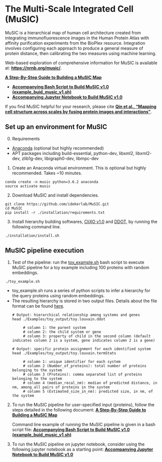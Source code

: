 # The Multi-Scale Integrated Cell (MuSIC)

MuSIC is a hierarchical map of human cell architecture created from integrating immunofluorescence images in the Human Protein Atlas with affinity purification experiments from the BioPlex resource. Integration involves configuring each approach to produce a general measure of protein distance, then calibrating the two measures using machine learning.

Web-based exploration of comprehensive information for MuSIC is available at: **https://nrnb.org/music/**.

**[A Step-By-Step Guide to Building a MuSIC Map](https://github.com/idekerlab/MuSIC/wiki/A-Step-By-Step-Guide-to-Building-a-MuSIC-Map)**
- **[Accompanying Bash Script to Build MuSIC v1.0 (example_buid_music_v1.sh)](https://github.com/idekerlab/MuSIC/blob/master/example_buid_music_v1.sh)**
- **[Accompanying Jupyter Notebook to Build MuSIC v1.0](https://github.com/idekerlab/MuSIC/blob/master/Step-by-step%20guide%20to%20build%20MuSIC%20v1.ipynb?)**

If you find MuSIC helpful for your research, please cite **[Qin et al., “Mapping cell structure across scales by fusing protein images and interactions”](https://www.biorxiv.org/cgi/content/short/2020.06.21.163709v1)**.


## Set up an environment for MuSIC

0. Requirements
- [Anaconda](https://www.anaconda.com/products/individual#Downloads) (optional but highly recommended)
- APT packages including build-essential, python-dev, libxml2, libxml2-dev, zlib1g-dev, libigraph0-dev, libmpc-dev


1. Create an Anaconda virtual environment. This is optional but highly recommended. Takes ~10 minutes.
```
conda create -n music python=3.6.2 anaconda
source activate music
```

2. Download MuSIC and install dependencies.

```
git clone https://github.com/idekerlab/MuSIC.git
cd MuSIC
pip install -r ./installation/requirements.txt
```

3. Install hierarchy building softwares, [CliXO v1.0](https://github.com/fanzheng10/CliXO-1.0) and [DDOT](https://github.com/michaelkyu/ddot), by running the following command line.

```
./installation/install.sh
```



## MuSIC pipeline execution

1. Test of the pipeline: run the [toy_example.sh](https://github.com/idekerlab/MuSIC/blob/master/toy_example.sh) bash script to execute MuSIC pipeline for a toy example including 100 proteins with random embeddings.
```
./toy_example.sh
```
   * toy_example.sh runs a series of python scripts to infer a hierarchy for the query proteins using random embeddings.
   * The resulting hierarchy is stored in two output files. Details about the file format can be found [here](https://github.com/idekerlab/MuSIC/wiki/A-Step-By-Step-Guide-to-Building-a-MuSIC-Map#output-file-outprefixlouvainddot).
        ```
        # Output: hierarchical relationship among systems and genes
        head ./Examples/toy_output/toy.louvain.ddot

             # column 1: the parent system
             # column 2: the child system or gene
             # column 3: property of child in the second column (default indicates column 2 is a system, gene indicates column 2 is a gene)

        # Output: specific protein assignment for each identified system
        head ./Examples/toy_output/toy.louvain.termStats

             # column 1: unique identifier for each system
             # column 2 (Number_of_proteins): total number of proteins belonging to the system
             # column 3 (Proteins): comma separated list of proteins belonging to the system
             # column 4 (median_recal_nm): median of predicted distance, in nm, among all pairs of proteins in the system
             # column 5 (Estimated_size_in_nm): predicted size, in nm, of the system
        ```     

2. To run the MuSIC pipeline for user-specified input (proteins), follow the steps detailed in the following document:
   **[A Step-By-Step Guide to Building a MuSIC Map](https://github.com/idekerlab/MuSIC/wiki/A-Step-By-Step-Guide-to-Building-a-MuSIC-Map)**

   Command line example of running the MuSIC pipeline is given in a bash script file: 
   **[Accompanying Bash Script to Build MuSIC v1.0 (example_buid_music_v1.sh)](https://github.com/idekerlab/MuSIC/blob/master/example_buid_music_v1.sh)**


3. To run the MuSIC pipeline on jupyter notebook, consider using the following jupyter notebook as a starting point:
   **[Accompanying Jupyter Notebook to Build MuSIC v1.0](https://github.com/idekerlab/MuSIC/blob/master/Step-by-step%20guide%20to%20build%20MuSIC%20v1.ipynb?)**



